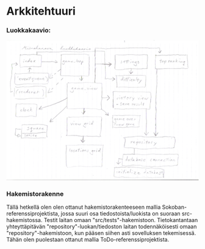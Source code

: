 # Arkkitehtuuri

### Luokkakaavio: 
![luokkakaavio](./kuvat/luokkakaavio_ot_harjoitustyo.png)
 
### Hakemistorakenne
Tällä hetkellä olen olen ottanut hakemistorakenteeseen mallia Sokoban-referenssiprojektista, jossa suuri osa tiedostoista/luokista on suoraan src-hakemistossa. Testit laitan omaan "src/tests"-hakemistoon. Tietokantantaan yhteyttäpitävän "repository"-luokan/tiedoston laitan todennäköisesti omaan "repository"-hakemistoon, kun pääsen siihen asti sovelluksen tekemisessä. Tähän olen puolestaan ottanut mallia ToDo-referenssiprojektista.
